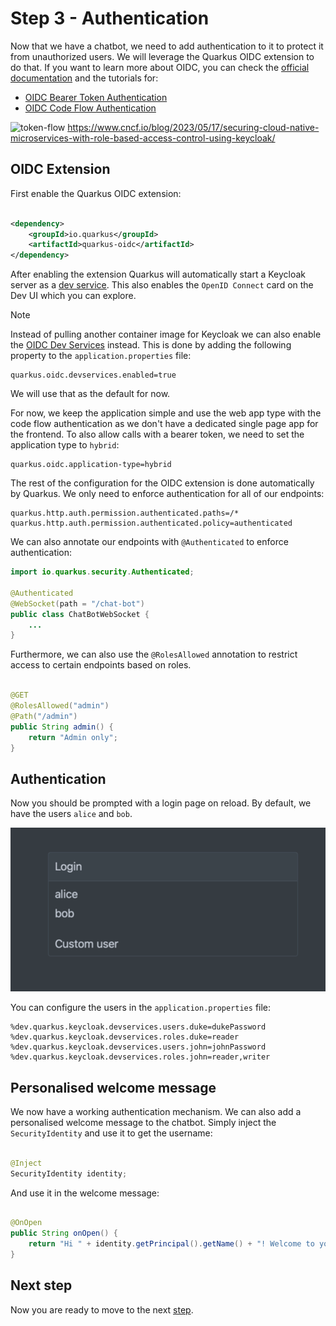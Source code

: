 # Step 3 - Authentication

Now that we have a chatbot, we need to add authentication to it to protect it from unauthorized users.
We will leverage the Quarkus OIDC extension to do that.
If you want to learn more about OIDC, you can check
the [official documentation](https://quarkus.io/guides/security-openid-connect) and the tutorials for:

- [OIDC Bearer Token Authentication](https://quarkus.io/guides/security-oidc-bearer-token-authentication)
- [OIDC Code Flow Authentication](https://quarkus.io/guides/security-oidc-code-flow-authentication)

![token-flow](https://www.cncf.io/wp-content/uploads/2023/05/image-20.png)
https://www.cncf.io/blog/2023/05/17/securing-cloud-native-microservices-with-role-based-access-control-using-keycloak/

## OIDC Extension

First enable the Quarkus OIDC extension:

```xml

<dependency>
    <groupId>io.quarkus</groupId>
    <artifactId>quarkus-oidc</artifactId>
</dependency>
```

After enabling the extension Quarkus will automatically start a Keycloak server as
a [dev service](https://quarkus.io/guides/security-openid-connect-dev-services#dev-services-for-keycloak).
This also enables the `OpenID Connect` card on the Dev UI which you can explore.

> [!NOTE]
> Instead of pulling another container image for Keycloak we can also enable
> the [OIDC Dev Services](https://quarkus.io/guides/security-openid-connect-dev-services#dev-services-for-oidc) instead.
> This is done by adding the following property to the `application.properties` file:
>
> ```properties
> quarkus.oidc.devservices.enabled=true
> ```
>
> We will use that as the default for now.

For now, we keep the application simple and use the web app type with the code flow authentication as we don't have a
dedicated single page app for the frontend.
To also allow calls with a bearer token, we need to set the application type to `hybrid`:

```properties
quarkus.oidc.application-type=hybrid
```

The rest of the configuration for the OIDC extension is done automatically by Quarkus.
We only need to enforce authentication for all of our endpoints:

```properties
quarkus.http.auth.permission.authenticated.paths=/*
quarkus.http.auth.permission.authenticated.policy=authenticated
```

We can also annotate our endpoints with `@Authenticated` to enforce authentication:

```java
import io.quarkus.security.Authenticated;

@Authenticated
@WebSocket(path = "/chat-bot")
public class ChatBotWebSocket {
    ...
}
```

Furthermore, we can also use the `@RolesAllowed` annotation to restrict access to certain endpoints based on roles.

```java

@GET
@RolesAllowed("admin")
@Path("/admin")
public String admin() {
    return "Admin only";
}
```

## Authentication

Now you should be prompted with a login page on reload.
By default, we have the users `alice` and `bob`.

![login.png](./../docs/images/login.png)

You can configure the users in the `application.properties` file:

```properties
%dev.quarkus.keycloak.devservices.users.duke=dukePassword
%dev.quarkus.keycloak.devservices.roles.duke=reader
%dev.quarkus.keycloak.devservices.users.john=johnPassword
%dev.quarkus.keycloak.devservices.roles.john=reader,writer
```

## Personalised welcome message

We now have a working authentication mechanism.
We can also add a personalised welcome message to the chatbot.
Simply inject the `SecurityIdentity` and use it to get the username:

```java

@Inject
SecurityIdentity identity;
```

And use it in the welcome message:

```java

@OnOpen
public String onOpen() {
    return "Hi " + identity.getPrincipal().getName() + "! Welcome to your personal Quarkus chat bot. What can I do for you?";
}
```

## Next step

Now you are ready to move to the next [step](./../step-04-tools/README.md).
